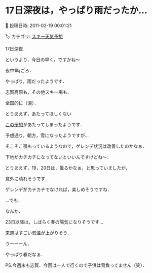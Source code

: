 # 17日深夜は，やっぱり雨だったか…

📅 投稿日時: 2011-02-19 00:01:21

🏷️ カテゴリ: [スキー天気予想](c6554f5c3c106093b511a8daae23757e8.md)

17日深夜．


というより，今日の早く，ですかね～





夜中1時ごろ．


やっぱり，雨だったようです．


志賀高原も，その他スキー場も．


全国的に（涙）．





とりあえず，あたってほしくない


[この予想](d20110216.md)があたってしまったようです．





予想通り，朝方，雪になったようですが…


そこそこ積もっているようなので，ゲレンデ状況は改善したのかなぁ．


下地がカチカチになってないといいんですけどね～．





とりあえず，19，20日は，曇るかなぁ，と思っていましたが，


意外に晴れそうです．


ゲレンデがカチカチでなければ，楽しめそうですね．





…でも．


なんか．


23日以降は，しばらく春の陽気になりそうです…


来週はすごい気温が上がりそう．


うーーーん．


やっぱり春だなぁ．





PS.今週末も志賀．今回は一人で行くので子供は背負ってません（笑）．
